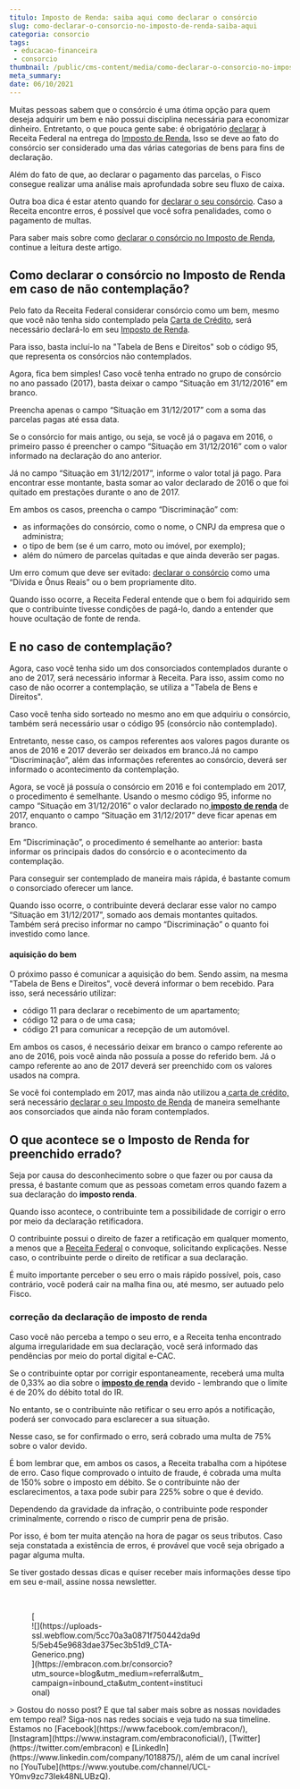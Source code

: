 ```yaml
---
titulo: Imposto de Renda: saiba aqui como declarar o consórcio
slug: como-declarar-o-consorcio-no-imposto-de-renda-saiba-aqui
categoria: consorcio
tags:
 - educacao-financeira
 - consorcio
thumbnail: /public/cms-content/media/como-declarar-o-consorcio-no-imposto-de-renda-saiba-aqui.jpg
meta_summary: 
date: 06/10/2021
---
```

Muitas pessoas sabem que o consórcio é uma ótima opção para quem deseja adquirir um bem e não possui disciplina necessária para economizar dinheiro. Entretanto, o que pouca gente sabe: é obrigatório [declarar](https://www.embracon.com.br/conhecaoconsorcio/como-declarar-o-consorcio-no-imposto-de-renda) à Receita Federal na entrega do [Imposto de Renda.](https://www.embracon.com.br/blog/irpf-2020-saiba-o-que-mudou-e-como-declarar-seu-consorcio) Isso se deve ao fato do consórcio ser considerado uma das várias categorias de bens para fins de declaração.

Além do fato de que, ao declarar o pagamento das parcelas, o Fisco consegue realizar uma análise mais aprofundada sobre seu fluxo de caixa.

Outra boa dica é estar atento quando for [declarar o seu consórcio](https://www.embracon.com.br/conhecaoconsorcio/como-declarar-o-consorcio-no-imposto-de-renda). Caso a Receita encontre erros, é possível que você sofra penalidades, como o pagamento de multas.

Para saber mais sobre como [declarar o consórcio no Imposto de Renda](https://www.embracon.com.br/conhecaoconsorcio/como-declarar-o-consorcio-no-imposto-de-renda), continue a leitura deste artigo.

Como declarar o consórcio no Imposto de Renda em caso de não contemplação?
--------------------------------------------------------------------------

Pelo fato da Receita Federal considerar consórcio como um bem, mesmo que você não tenha sido contemplado pela [Carta de Crédito](https://www.embracon.com.br/blog/o-que-voce-precisa-saber-sobre-a-carta-de-credito-de-consorcios), será necessário declará-lo em seu <a href="">Imposto de Renda</a>.

Para isso, basta incluí-lo na "Tabela de Bens e Direitos" sob o código 95, que representa os consórcios não contemplados.

Agora, fica bem simples! Caso você tenha entrado no grupo de consórcio no ano passado (2017), basta deixar o campo “Situação em 31/12/2016” em branco.

Preencha apenas o campo “Situação em 31/12/2017” com a soma das parcelas pagas até essa data.

Se o consórcio for mais antigo, ou seja, se você já o pagava em 2016, o primeiro passo é preencher o campo “Situação em 31/12/2016” com o valor informado na declaração do ano anterior.

Já no campo “Situação em 31/12/2017”, informe o valor total já pago. Para encontrar esse montante, basta somar ao valor declarado de 2016 o que foi quitado em prestações durante o ano de 2017.

Em ambos os casos, preencha o campo “Discriminação” com:

- as informações do consórcio, como o nome, o CNPJ da empresa que o administra;
- o tipo de bem (se é um carro, moto ou imóvel, por exemplo);
- além do número de parcelas quitadas e que ainda deverão ser pagas.

Um erro comum que deve ser evitado: [declarar o consórcio](https://www.embracon.com.br/conhecaoconsorcio/como-declarar-o-consorcio-no-imposto-de-renda) como uma “Dívida e Ônus Reais” ou o bem propriamente dito.

Quando isso ocorre, a Receita Federal entende que o bem foi adquirido sem que o contribuinte tivesse condições de pagá-lo, dando a entender que houve ocultação de fonte de renda.

E no caso de contemplação?
--------------------------

Agora, caso você tenha sido um dos consorciados contemplados durante o ano de 2017, será necessário informar à Receita. Para isso, assim como no caso de não ocorrer a contemplação, se utiliza a "Tabela de Bens e Direitos".

Caso você tenha sido sorteado no mesmo ano em que adquiriu o consórcio, também será necessário usar o código 95 (consórcio não contemplado).

Entretanto, nesse caso, os campos referentes aos valores pagos durante os anos de 2016 e 2017 deverão ser deixados em branco.Já no campo “Discriminação”, além das informações referentes ao consórcio, deverá ser informado o acontecimento da contemplação.

Agora, se você já possuía o consórcio em 2016 e foi contemplado em 2017, o procedimento é semelhante. Usando o mesmo código 95, informe no campo “Situação em 31/12/2016” o valor declarado no[ **imposto de renda**](https://www.embracon.com.br/blog/irpf-2020-saiba-o-que-mudou-e-como-declarar-seu-consorcio) de 2017, enquanto o campo “Situação em 31/12/2017” deve ficar apenas em branco.

Em “Discriminação”, o procedimento é semelhante ao anterior: basta informar os principais dados do consórcio e o acontecimento da contemplação.

Para conseguir ser contemplado de maneira mais rápida, é bastante comum o consorciado oferecer um lance.

Quando isso ocorre, o contribuinte deverá declarar esse valor no campo “Situação em 31/12/2017”, somado aos demais montantes quitados. Também será preciso informar no campo “Discriminação” o quanto foi investido como lance.

#### aquisição do bem

O próximo passo é comunicar a aquisição do bem. Sendo assim, na mesma "Tabela de Bens e Direitos", você deverá informar o bem recebido. Para isso, será necessário utilizar:

- código 11 para declarar o recebimento de um apartamento;
- código 12 para o de uma casa;
- código 21 para comunicar a recepção de um automóvel.

Em ambos os casos, é necessário deixar em branco o campo referente ao ano de 2016, pois você ainda não possuía a posse do referido bem. Já o campo referente ao ano de 2017 deverá ser preenchido com os valores usados na compra.

Se você foi contemplado em 2017, mas ainda não utilizou a[ carta de crédito,](https://www.embracon.com.br/blog/o-que-voce-precisa-saber-sobre-a-carta-de-credito-de-consorcios) será necessário [declarar o seu Imposto de Renda](https://www.embracon.com.br/conhecaoconsorcio/como-declarar-o-consorcio-no-imposto-de-renda) de maneira semelhante aos consorciados que ainda não foram contemplados.

O que acontece se o Imposto de Renda for preenchido errado?
-----------------------------------------------------------

Seja por causa do desconhecimento sobre o que fazer ou por causa da pressa, é bastante comum que as pessoas cometam erros quando fazem a sua declaração do **imposto renda**.

Quando isso acontece, o contribuinte tem a possibilidade de corrigir o erro por meio da declaração retificadora.

O contribuinte possui o direito de fazer a retificação em qualquer momento, a menos que a [Receita Federal](https://receita.economia.gov.br/) o convoque, solicitando explicações. Nesse caso, o contribuinte perde o direito de retificar a sua declaração.

É muito importante perceber o seu erro o mais rápido possível, pois, caso contrário, você poderá cair na malha fina ou, até mesmo, ser autuado pelo Fisco.

### correção da declaração de imposto de renda

Caso você não perceba a tempo o seu erro, e a Receita tenha encontrado alguma irregularidade em sua declaração, você será informado das pendências por meio do portal digital e-CAC.

Se o contribuinte optar por corrigir espontaneamente, receberá uma multa de 0,33% ao dia sobre o [**imposto de renda**](https://www.embracon.com.br/blog/irpf-2020-saiba-o-que-mudou-e-como-declarar-seu-consorcio) devido - lembrando que o limite é de 20% do débito total do IR.

No entanto, se o contribuinte não retificar o seu erro após a notificação, poderá ser convocado para esclarecer a sua situação.

Nesse caso, se for confirmado o erro, será cobrado uma multa de 75% sobre o valor devido.

É bom lembrar que, em ambos os casos, a Receita trabalha com a hipótese de erro. Caso fique comprovado o intuito de fraude, é cobrada uma multa de 150% sobre o imposto em débito. Se o contribuinte não der esclarecimentos, a taxa pode subir para 225% sobre o que é devido.

Dependendo da gravidade da infração, o contribuinte pode responder criminalmente, correndo o risco de cumprir pena de prisão.

Por isso, é bom ter muita atenção na hora de pagar os seus tributos. Caso seja constatada a existência de erros, é provável que você seja obrigado a pagar alguma multa.

Se tiver gostado dessas dicas e quiser receber mais informações desse tipo em seu e-mail, assine nossa newsletter.

‍

<figure class="w-richtext-figure-type-image w-richtext-align-center" style="max-width:310px">[<div>![](https://uploads-ssl.webflow.com/5cc70a3a0871f750442da9d5/5eb45e9683dae375ec3b51d9_CTA-Generico.png)</div>](https://embracon.com.br/consorcio?utm_source=blog&utm_medium=referral&utm_campaign=inbound_cta&utm_content=institucional)</figure>> Gostou do nosso post? E que tal saber mais sobre as nossas novidades em tempo real? Siga-nos nas redes sociais e veja tudo na sua timeline. Estamos no [Facebook](https://www.facebook.com/embracon/), [Instagram](https://www.instagram.com/embraconoficial/), [Twitter](https://twitter.com/embracon) e [LinkedIn](https://www.linkedin.com/company/1018875/), além de um canal incrível no [YouTube](https://www.youtube.com/channel/UCL-Y0mv9zc73Iek48NLUBzQ).

‍
